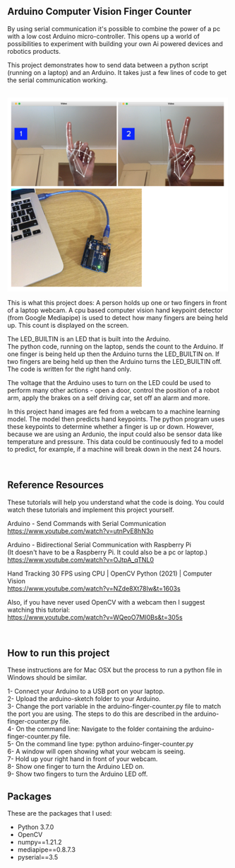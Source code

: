 ## Arduino Computer Vision Finger Counter

By using serial communication it's possible to combine the power of a pc with a low cost Arduino micro-controller. This opens up a world of possibilities to experiment with building your own Ai powered devices and robotics products.

This project demonstrates how to send data between a python script (running on a laptop) and an Arduino. It takes just a few lines of code to get the serial communication working.

<br>
<img src="https://github.com/vbookshelf/Arduino-Computer-Vision-Finger-Counter/blob/main/images/project-images.png" width="500"></img>
<br>

This is what this project does: A person holds up one or two fingers in front of a laptop webcam. A cpu based computer vision hand keypoint detector (from Google  Mediapipe) is used to detect how many fingers are being held up. This count is displayed on the screen. 

The LED_BUILTIN is an LED that is built into the Arduino.<br>
The python code, running on the laptop, sends the count to the Arduino. If one finger is being held up then the Arduino turns the LED_BUILTIN on. If two fingers are being held up then the Arduino turns the LED_BUILTIN off. The code is written for the right hand only. 

The voltage that the Arduino uses to turn on the LED could be used to perform many other actions - open a door, control the position of a robot arm, apply the brakes on a self driving car, set off an alarm and more.

In this project hand images are fed from a webcam to a machine learning model. The model then predicts hand keypoints. The python program uses these keypoints to determine whether a finger is up or down. However, because we are using an Ardunio, the input could also be sensor data like temperature and pressure. This data could be continuously fed to a model to predict, for example, if a machine will break down in the next 24 hours.

<br>

## Reference Resources

These tutorials will help you understand what 
the code is doing. You could watch these tutorials and implement this project yourself.

Arduino - Send Commands with Serial Communication<br>
https://www.youtube.com/watch?v=utnPvE8hN3o

Arduino - Bidirectional Serial Communication with Raspberry Pi<br>
(It doesn't have to be a Raspberry Pi. It could also be a pc or laptop.)<br>
https://www.youtube.com/watch?v=OJtpA_qTNL0

Hand Tracking 30 FPS using CPU | OpenCV Python (2021) | Computer Vision<br>
https://www.youtube.com/watch?v=NZde8Xt78Iw&t=1603s

Also, if you have never used OpenCV with a webcam then I suggest watching
this tutorial:<br>
https://www.youtube.com/watch?v=WQeoO7MI0Bs&t=305s


<br>

## How to run this project 

These instructions are for Mac OSX but the process to run a python file in Windows should be similar.

1- Connect your Arduino to a USB port on your laptop.<br>
2- Upload the arduino-sketch folder to your Arduino.<br>
3- Change the port variable in the arduino-finger-counter.py file to match the port you are using. The steps to do this are described in the arduino-finger-counter.py file.<br>
4- On the command line: Navigate to the folder containing the arduino-finger-counter.py file.<br>
5- On the command line type: python arduino-finger-counter.py<br>
6- A window will open showing what your webcam is seeing.<br>
7- Hold up your right hand in front of your webcam.<br>
8- Show one finger to turn the Arduino LED on.<br>
9- Show two fingers to turn the Arduino LED off.

## Packages

These are the packages that I used:

- Python 3.7.0
- OpenCV
- numpy==1.21.2
- mediapipe==0.8.7.3
- pyserial==3.5

